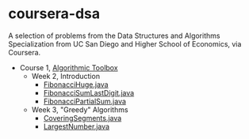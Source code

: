 # coursera-dsa
A selection of problems from the Data Structures and Algorithms Specialization from UC San Diego and Higher School of Economics, via Coursera.

- Course 1, [Algorithmic Toolbox](https://www.coursera.org/learn/algorithmic-toolbox)
  - Week 2, Introduction
    - [FibonacciHuge.java](https://github.com/akritskiy/coursera-dsa/blob/master/FibonacciHuge.java)
    - [FibonacciSumLastDigit.java](https://github.com/akritskiy/coursera-dsa/blob/master/FibonacciSumLastDigit.java)
    - [FibonacciPartialSum.java](https://github.com/akritskiy/coursera-dsa/blob/master/FibonacciPartialSum.java)
  - Week 3, "Greedy" Algorithms
    - [CoveringSegments.java](https://github.com/akritskiy/coursera-dsa/blob/master/CoveringSegments.java)
    - [LargestNumber.java](https://github.com/akritskiy/coursera-dsa/blob/master/LargestNumber.java)

